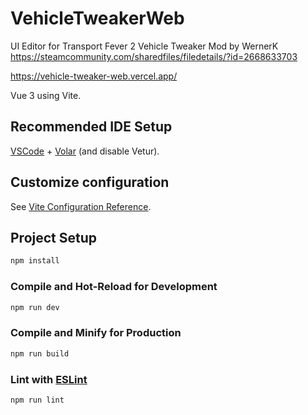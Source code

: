 # VehicleTweakerWeb


UI Editor for Transport Fever 2 Vehicle Tweaker Mod by WernerK
https://steamcommunity.com/sharedfiles/filedetails/?id=2668633703



https://vehicle-tweaker-web.vercel.app/


Vue 3 using Vite.



## Recommended IDE Setup

[VSCode](https://code.visualstudio.com/) + [Volar](https://marketplace.visualstudio.com/items?itemName=Vue.volar) (and disable Vetur).

## Customize configuration

See [Vite Configuration Reference](https://vitejs.dev/config/).

## Project Setup

```sh
npm install
```

### Compile and Hot-Reload for Development

```sh
npm run dev
```

### Compile and Minify for Production

```sh
npm run build
```

### Lint with [ESLint](https://eslint.org/)

```sh
npm run lint
```


